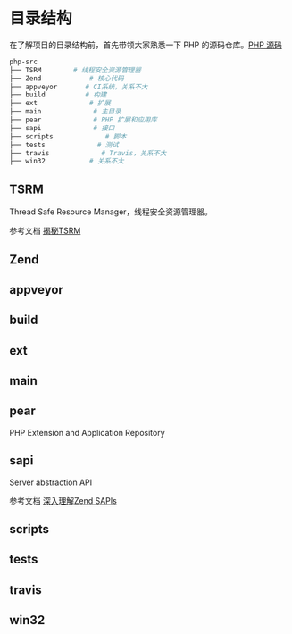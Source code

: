 # 目录结构

在了解项目的目录结构前，首先带领大家熟悉一下 PHP 的源码仓库。[PHP 源码](https://github.com/php/php-src)

```bash
php-src
├── TSRM        # 线程安全资源管理器
├── Zend            # 核心代码
├── appveyor       # CI系统，关系不大
├── build          # 构建
├── ext             # 扩展
├── main             # 主目录
├── pear             # PHP 扩展和应用库
├── sapi             # 接口
├── scripts             # 脚本
├── tests             # 测试
├── travis             # Travis，关系不大
├── win32           # 关系不大
```

## TSRM

Thread Safe Resource Manager，线程安全资源管理器。

参考文档 [揭秘TSRM](http://www.laruence.com/2008/08/03/201.html)

## Zend

## appveyor

## build

## ext

## main

## pear

PHP Extension and Application Repository

## sapi

Server abstraction API

参考文档 [深入理解Zend SAPIs](http://www.laruence.com/2008/08/12/180.html)

## scripts

## tests

## travis

## win32
